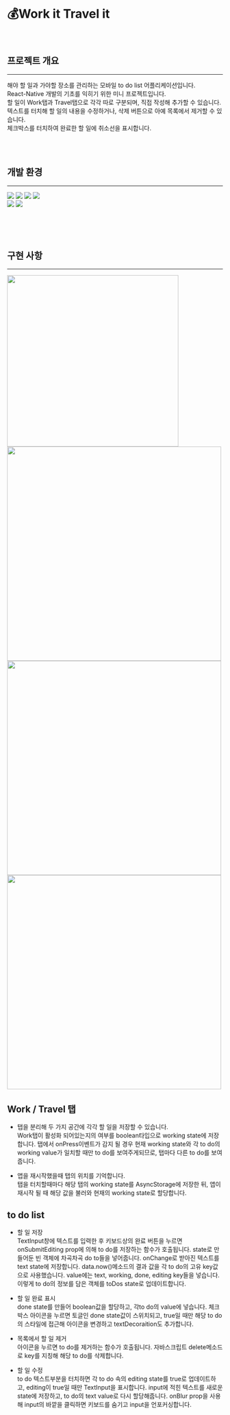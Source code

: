 
# 💰Work it Travel it
<br>

## 프로젝트 개요
---

해야 할 일과 가야할 장소를 관리하는 모바일 to do list 어플리케이션입니다.<br> React-Native 개발의 기초를 익히기 위한 미니 프로젝트입니다.<br>
할 일이 Work탭과 Travel탭으로 각각 따로 구분되며, 직접 작성해 추가할 수 있습니다.<br>
텍스트를 터치해 할 일의 내용을 수정하거나, 삭제 버튼으로 아예 목록에서 제거할 수 있습니다.<br>
체크박스를 터치하여 완료한 할 일에 취소선을 표시합니다.

<br><br>

## 개발 환경
---
<img src="https://img.shields.io/badge/JavaScript-F7DF1E?style=flat-square&logo=Javascript&logoColor=white"/></a>
<img src="https://img.shields.io/badge/ReactNative-61DAFB?style=flat-square&logo=React&logoColor=white"/></a>
<img src="https://img.shields.io/badge/StyleSheet-CC6699?style=flat-square&logo=React&logoColor=white"/></a>
<img src="https://img.shields.io/badge/Expo-000020?style=flat-square&logo=Expo&logoColor=white"/></a><br>
<img src="https://img.shields.io/badge/Github-181717?style=flat-square&logo=Github&logoColor=white"/></a>
<img src="https://img.shields.io/badge/Git-F05032?style=flat-square&logo=Git&logoColor=white"/></a><br><br>


<br><br>


## 구현 사항
---

<img src="https://user-images.githubusercontent.com/85019895/153166420-927d0cef-d263-450c-9738-c9704b5a44d8.png" width="400" height="400"/><img src="https://user-images.githubusercontent.com/85019895/153166441-124c693c-af28-4f4e-bc66-2d4adeb9afb2.png" width="500" height="500"/><img src="https://user-images.githubusercontent.com/85019895/153166450-f62e873d-4d6e-461e-acc4-b1054fff6d4c.png" width="500" height="500"/><img src="https://user-images.githubusercontent.com/85019895/153166453-d65d1779-de3a-4140-be13-f72c2c235a7e.png" width="500" height="500"/>


## Work / Travel 탭
- 탭을 분리해 두 가지 공간에 각각 할 일을 저장할 수 있습니다. <br>
Work탭이 활성화 되어있는지의 여부를 boolean타입으로 working state에 저장합니다. 탭에서 onPress이벤트가 감지 될 경우 현재 working state와 각 to do의 working value가 일치할 때만 to do를 보여주게되므로, 탭마다 다른 to do를 보여줍니다. <br>

- 앱을 재시작했을때 탭의 위치를 기억합니다.<br>
탭을 터치할때마다 해당 탭의 working state를 AsyncStorage에 저장한 뒤, 앱이 재시작 될 때 해당 값을 불러와 현재의 working state로 할당합니다. 

## to do list
- 할 일 저장<br>
TextInput창에 텍스트를 입력한 후 키보드상의 완료 버튼을 누르면 onSubmitEditing prop에 의해 to do를 저장하는 함수가 호출됩니다. state로 만들어둔 빈 객체에 차곡차곡 do to들을 넣어줍니다. onChange로 받아진 텍스트를 text state에 저장합니다.  data.now()메소드의 결과 값을 각 to do의 고유 key값으로 사용했습니다. value에는 text, working, done, editing key들을 넣습니다. 이렇게 to do의 정보를 담은 객체를 toDos state로 업데이트합니다.

- 할 일 완료 표시<br>
done state를 만들어 boolean값을 할당하고, 각to do의 value에 넣습니다. 체크박스 아이콘을 누르면 토글인 done state값이 스위치되고, true일 때만 해당 to do의 스타일에 접근해 아이콘을 변경하고 textDecoraition도 추가합니다.

- 목록에서 할 일 제거<br>
아이콘을 누르면 to do를 제거하는 함수가 호출됩니다. 자바스크립트 delete메소드로 key를 지칭해 해당 to do를 삭제합니다.

- 할 일 수정<br>
to do 텍스트부분을 터치하면 각 to do 속의 editing state를 true로 업데이트하고, editing이 true일 때만 TextInput을 표시합니다. input에 적힌 텍스트를 새로운 state에 저장하고, to do의 text value로 다시 할당해줍니다. onBlur prop을 사용해 input의 바깥을 클릭하면 키보드를 숨기고 input을 언포커싱합니다.


<br><br>

